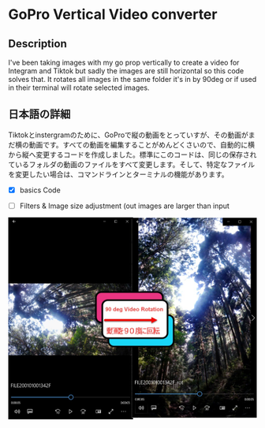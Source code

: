# GoPro Vertical Video converter 

## Description
<p> I've been taking images with my go prop vertically to create a video for Integram and Tiktok but sadly the images are still horizontal so this code solves that. It rotates all images in the same folder it's in by 90deg or if used in their terminal will rotate selected images. </p>

## 日本語の詳細
<p>Tiktokとinstergramのために、GoProで縦の動画をとっていすが、その動画がまだ横の動画です。すべての動画を編集することがめんどくさいので、自動的に横から縦へ変更するコードを作成しました。標準にこのコードは、同じの保存されているフォルダの動画のファイルをすべて変更します。そして、特定なファイルを変更したい場合は、コマンドラインとターミナルの機能があります。</p>

</p>

* [x] basics Code
* [ ] Filters & Image size adjustment (out images are larger than input 


 
<img src="Example.jpg" width="600">